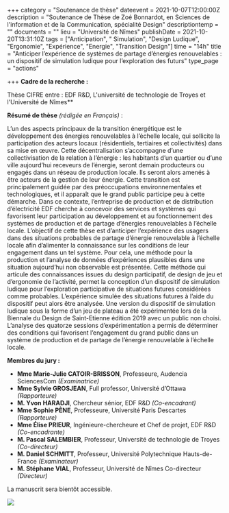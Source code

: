 +++
category = "Soutenance de thèse"
dateevent = 2021-10-07T12:00:00Z
description = "Soutenance de Thèse de Zoé Bonnardot, en Sciences de l'information et de la Communication, spécialité Design"
descriptiontemp = ""
documents = ""
lieu = "Université de Nîmes"
publishDate = 2021-10-20T13:31:10Z
tags = ["Anticipation", " Simulation", "Design Ludique", "Ergonomie", "Expérience", "Energie", "Transition Design"]
time = "14h"
title = "Anticiper l’expérience de systèmes de partage d’énergies renouvelables : un dispositif de simulation ludique pour l’exploration des futurs"
type_page = "actions"

+++
**Cadre de la recherche :**

Thèse CIFRE entre : EDF R&D, L'université de technologie de Troyes et l'Université de Nîmes**

**Résumé de thèse** _(rédigée en Français)_ :

L’un des aspects principaux de la transition énergétique est le développement des énergies renouvelables à l’échelle locale, qui sollicite la participation des acteurs locaux (résidentiels, tertiaires et collectivités) dans sa mise en œuvre. Cette décentralisation s’accompagne d’une collectivisation de la relation à l’énergie : les habitants d’un quartier ou d’une ville aujourd’hui receveurs de l’énergie, seront demain producteurs ou engagés dans un réseau de production locale. Ils seront alors amenés à être acteurs de la gestion de leur énergie. Cette transition est principalement guidée par des préoccupations environnementales et technologiques, et il apparaît que le grand public participe peu à cette démarche. Dans ce contexte, l’entreprise de production et de distribution d’électricité EDF cherche à concevoir des services et systèmes qui favorisent leur participation au développement et au fonctionnement des systèmes de production et de partage d’énergies renouvelables à l’échelle locale. L’objectif de cette thèse est d’anticiper l’expérience des usagers dans des situations probables de partage d’énergie renouvelable à l’échelle locale afin d’alimenter la connaissance sur les conditions de leur engagement dans un tel système. Pour cela, une méthode pour la production et l’analyse de données d’expériences plausibles dans une situation aujourd’hui non observable est présentée. Cette méthode qui articule des connaissances issues du design participatif, de design de jeu et d’ergonomie de l’activité, permet la conception d’un dispositif de simulation ludique pour l’exploration participative de situations futures considérées comme probables. L’expérience simulée des situations futures à l’aide du dispositif peut alors être analysée. Une version du dispositif de simulation ludique sous la forme d’un jeu de plateau a été expérimentée lors de la Biennale du Design de Saint-Etienne édition 2019 avec un public non choisi. L’analyse des quatorze sessions d’expérimentation a permis de déterminer des conditions qui favorisent l’engagement du grand public dans un système de production et de partage de l’énergie renouvelable à l’échelle locale.

**Membres du jury :**

* **Mme Marie-Julie CATOIR-BRISSON**, Professeure, Audencia SciencesCom _(Examinatrice)_
* **Mme Sylvie GROSJEAN**, Full professor, Université d’Ottawa _(Rapporteure)_
* **M. Yvon HARADJI**, Chercheur sénior, EDF R&D _(Co-encadrant)_
* **Mme Sophie PÈNE**, Professeure, Université Paris Descartes _(Rapporteure)_
* **Mme Élise PRIEUR**, Ingénieure-chercheure et Chef de projet, EDF R&D _(Co-encadrante)_
* **M. Pascal SALEMBIER**, Professeur, Université de technologie de Troyes _(Co-directeur)_
* **M. Daniel SCHMITT**, Professeur, Université Polytechnique Hauts-de-France _(Examinateur)_
* **M. Stéphane VIAL**, Professeur, Université de Nîmes Co-directeur _(Directeur)_

La manuscrit sera bientôt accessible.  
  
![](/images/img_4976-copie.JPG)